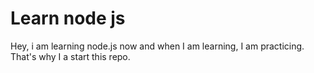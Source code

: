 # Learn node js

Hey, i am learning node.js now and when I am learning, I am practicing. That's why I a start this repo.
